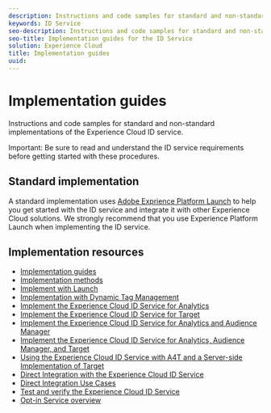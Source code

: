 ```yaml
---
description: Instructions and code samples for standard and non-standard implementations of the Experience Cloud ID service.
keywords: ID Service
seo-description: Instructions and code samples for standard and non-standard implementations of the Experience Cloud ID service.
seo-title: Implementation guides for the ID Service
solution: Experience Cloud
title: Implementation guides
uuid: 
---
```


# Implementation guides

Instructions and code samples for standard and non-standard implementations of the Experience Cloud ID service.

Important: Be sure to read and understand the ID service requirements before getting started with these procedures.

## Standard implementation

A standard implementation uses [Adobe Exprience Platform Launch](https://docs.adobelaunch.com/) to help you get started with the ID service and integrate it with other Experience Cloud solutions. We strongly recommend that you use Experience Platform Launch when implementing the ID service.

## Implementation resources

* [Implementation guides](mcvid-implementation-guides.md)
* [Implementation methods](mcvid-implementation-methods.md)
* [Implement with Launch](ecid-implement-with-launch.md)
* [Implementation with Dynamic Tag Management](mcvid-standard.md)
* [Implement the Experience Cloud ID Service for Analytics](mcvid-setup-analytics.md)
* [Implement the Experience Cloud ID Service for Target](mcvid-setup-target.md)
* [Implement the Experience Cloud ID Service for Analytics and Audience Manager](mcvid-setup-aam-analytics.md)
* [Implement the Experience Cloud ID Service for Analytics, Audience Manager, and Target](mcvid-setup-aam-analytics-target.md)
* [Using the Experience Cloud ID Service with A4T and a Server-side Implementation of Target](ecid-a4t-target.md)
* [Direct Integration with the Experience Cloud ID Service](mcvid-direct-integration.md)
* [Direct Integration Use Cases](mcvid-direct-integration-examples.md)
* [Test and verify the Experience Cloud ID Service](mcvid-test-verify.md)
* [Opt-in Service overview](opt-in-service/mcvid-optin-overview.md)
